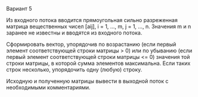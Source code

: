 Вариант 5

Из входного потока вводится прямоугольная сильно разреженная матрица вещественных чисел [aij], i = 1, …, m, j = 1, …, n.  Значения m и n заранее не известны и вводятся из входного потока.

Сформировать вектор, упорядочив по возрастанию (если первый элемент соответствующей строки матрицы > 0) или по убыванию (если первый элемент соответствующей строки матрицы <= 0) значения той строки матрицы, в которой сумма элементов максимальна. Если таких строк несколько, упорядочить одну (любую) строку.

Исходную и полученную матрицы вывести в выходной поток с необходимыми комментариями.
